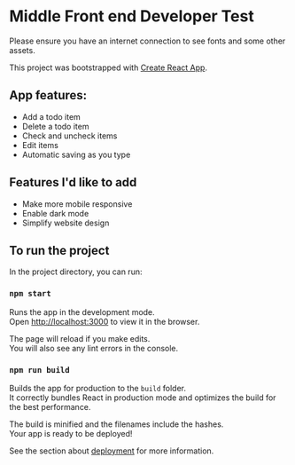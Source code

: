 # Middle Front end Developer Test
Please ensure you have an internet connection to see fonts and some other assets.

This project was bootstrapped with [Create React App](https://github.com/facebook/create-react-app).

## App features:
- Add a todo item
- Delete a todo item
- Check and uncheck items
- Edit items
- Automatic saving as you type

## Features I'd like to add
- Make more mobile responsive
- Enable dark mode
- Simplify website design

## To run the project

In the project directory, you can run:

### `npm start`

Runs the app in the development mode.\
Open [http://localhost:3000](http://localhost:3000) to view it in the browser.

The page will reload if you make edits.\
You will also see any lint errors in the console.

### `npm run build`

Builds the app for production to the `build` folder.\
It correctly bundles React in production mode and optimizes the build for the best performance.

The build is minified and the filenames include the hashes.\
Your app is ready to be deployed!

See the section about [deployment](https://facebook.github.io/create-react-app/docs/deployment) for more information.

